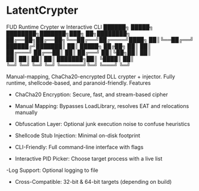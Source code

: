 # LatentCrypter
FUD Runtime Crypter w Interactive CLI 
██████╗  █████╗ ████████╗███████╗███╗   ██╗████████╗
██╔══██╗██╔══██╗╚══██╔══╝██╔════╝████╗  ██║╚══██╔══╝
██████╔╝███████║   ██║   █████╗  ██╔██╗ ██║   ██║   
██╔═══╝ ██╔══██║   ██║   ██╔══╝  ██║╚██╗██║   ██║   
██║     ██║  ██║   ██║   ███████╗██║ ╚████║   ██║   
╚═╝     ╚═╝  ╚═╝   ╚═╝   ╚══════╝╚═╝  ╚═══╝   ╚═╝   

Manual-mapping, ChaCha20-encrypted DLL crypter + injector. Fully runtime, shellcode-based, and paranoid-friendly.
Features
- ChaCha20 Encryption: Secure, fast, and stream-based cipher

- Manual Mapping: Bypasses LoadLibrary, resolves EAT and relocations manually

- Obfuscation Layer: Optional junk execution noise to confuse heuristics

- Shellcode Stub Injection: Minimal on-disk footprint

- CLI-Friendly: Full command-line interface with flags

- Interactive PID Picker: Choose target process with a live list

-Log Support: Optional logging to file

- Cross-Compatible: 32-bit & 64-bit targets (depending on build)
